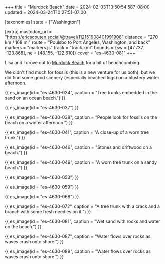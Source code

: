 +++
title = "Murdock Beach"
date = 2024-02-03T13:50:54.587-08:00
updated = 2024-03-24T10:27:51-07:00

[taxonomies]
state = ["Washington"]

[extra]
mastodon_url = "https://ericscouten.social/@travel/112151908401991908"
distance = "270 km / 168 mi"
route = "Poulsbo to Port Angeles, Washington, and back"
markers = "markers.js"
track = "track.kml"
bounds = {sw = [47.737, -123.868], ne = [48.155, -122.610]}
cover = "es-4630-081"
+++

Lisa and I drove out to [Murdock Beach](https://www.dnr.wa.gov/OlympicPeninsula) for a bit of beachcombing.

<!-- more -->

We didn't find much for fossils (this is a new venture for us both), but we did find some good scenery (especially beached logs) on a blustery winter afternoon.

{{ es_image(id = "es-4630-034", caption = "Tree trunks embedded in the sand on an ocean beach.") }}

{{ es_image(id = "es-4630-037") }}

{{ es_image(id = "es-4630-038", caption = "People look for fossils on the beach on a winter afternoon.") }}

{{ es_image(id = "es-4630-041", caption = "A close-up of a worn tree trunk.") }}

{{ es_image(id = "es-4630-046", caption = "Stones and driftwood on a beach.") }}

{{ es_image(id = "es-4630-049", caption = "A worn tree trunk on a sandy beach.") }}

{{ es_image(id = "es-4630-053") }}

{{ es_image(id = "es-4630-059") }}

{{ es_image(id = "es-4630-068") }}

{{ es_image(id = "es-4630-072", caption = "A tree trunk with a crack and a branch with some fresh needles on it.") }}

{{ es_image(id = "es-4630-081", caption = "Wet sand with rocks and water on the beach.") }}

{{ es_image(id = "es-4630-087", caption = "Water flows over rocks as waves crash onto shore.") }}

{{ es_image(id = "es-4630-089", caption = "Water flows over rocks as waves crash onto shore.") }}
